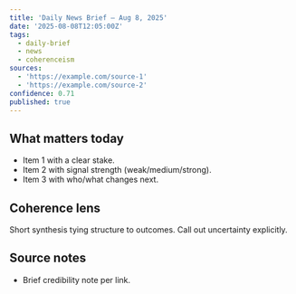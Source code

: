 ```yaml
---
title: 'Daily News Brief — Aug 8, 2025'
date: '2025-08-08T12:05:00Z'
tags:
  - daily-brief
  - news
  - coherenceism
sources:
  - 'https://example.com/source-1'
  - 'https://example.com/source-2'
confidence: 0.71
published: true
---
```


## What matters today
- Item 1 with a clear stake.
- Item 2 with signal strength (weak/medium/strong).
- Item 3 with who/what changes next.

## Coherence lens
Short synthesis tying structure to outcomes. Call out uncertainty explicitly.

## Source notes
- Brief credibility note per link.

